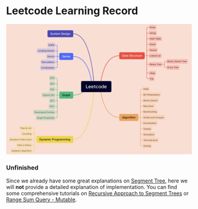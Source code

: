 # Leetcode Learning Record

![image-20220925133727155](./images/image-20220925133727155.png)











### Unfinished

Since we already have some great explanations on [Segment Tree](https://en.wikipedia.org/wiki/Segment_tree), here we will **not** provide a detailed explanation of implementation. You can find some comprehensive tutorials on [Recursive Approach to Segment Trees](https://leetcode.com/articles/a-recursive-approach-to-segment-trees-range-sum-queries-lazy-propagation/) or [Range Sum Query - Mutable](https://leetcode.com/problems/range-sum-query-mutable/solution/).